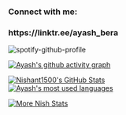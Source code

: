 <h3 align="left">Connect with me:</h3>
<h3 align="left">https://linktr.ee/ayash_bera‎‎</h3>


![spotify-github-profile](https://spotify-github-profile.kittinanx.com/api/view.svg?uid=jv8ayekrwory072fth73552al&redirect=true][https://spotify-github-profile.kittinanx.com/api/view.svg?uid=jv8ayekrwory072fth73552al&cover_image=true&theme=compact&show_offline=false&background_color=121212&interchange=true)    

[![Ayash's github activity graph](https://github-readme-activity-graph.vercel.app/graph?username=Ayash-Bera&theme=high-contrast)](https://github.com/ashutosh00710/github-readme-activity-graph)


[![Nishant1500's GitHub Stats](https://github-readme-stats.vercel.app/api?username=Ayash-Bera&show_icons=true&theme=radical)](https://github.com/Nishant1500?tab=overview)
<br>
<a href="https://github.com/Nishant1500?tab=overview">
<img align="center" alt="Ayash's most used languages" src="https://github-readme-stats.vercel.app/api/top-langs/?username=Ayash-Bera&layout=compact&langs_count=9&theme=radical&exclude_repo=Optifine-Mod-Coder-Pack-1.16.1,Projects"/>
<p><img align="center" src="https://github-readme-streak-stats.herokuapp.com/?user=Ayash-Bera&theme=radical" alt="More Nish Stats" /></p>
</a>

